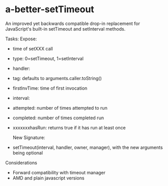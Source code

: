 a-better-setTimeout
===================

An improved yet backwards compatible drop-in replacement for JavaScript's built-in setTimeout and setInterval methods.

Tasks:
  Expose:
* time of setXXX call
* type: 0=setTimeout, 1=setInterval
* handler:
* tag: defaults to arguments.caller.toString()
* firstInvTime: time of first invocation
* interval:
* attempted: number of times attempted to run
* completed: number of times completed run
* xxxxxxxhasRun: returns true if it has run at least once

  New Signature:
* setTimeout(interval, handler, owner, manager), with the new arguments being optional
 
Considerations
* Forward compatibility with timeout manager
* AMD and plain javascript versions


